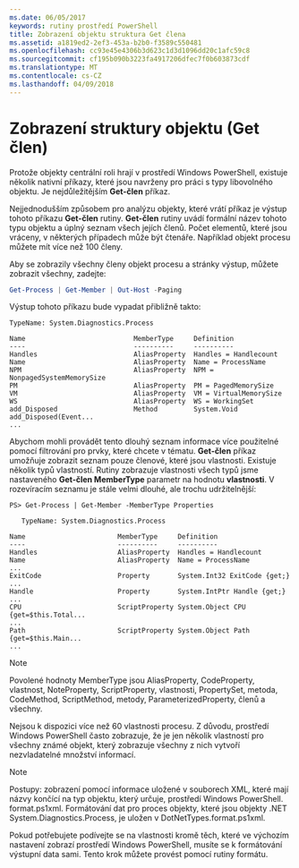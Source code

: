 ```yaml
---
ms.date: 06/05/2017
keywords: rutiny prostředí PowerShell
title: Zobrazení objektu struktura Get člena
ms.assetid: a1819ed2-2ef3-453a-b2b0-f3589c550481
ms.openlocfilehash: cc93e45e4306b3d623c1d3d1096dd20c1afc59c8
ms.sourcegitcommit: cf195b090b3223fa4917206dfec7f0b603873cdf
ms.translationtype: MT
ms.contentlocale: cs-CZ
ms.lasthandoff: 04/09/2018
---
```

# <a name="viewing-object-structure-get-member"></a>Zobrazení struktury objektu (Get člen)

Protože objekty centrální roli hrají v prostředí Windows PowerShell, existuje několik nativní příkazy, které jsou navrženy pro práci s typy libovolného objektu. Je nejdůležitějším **Get-člen** příkaz.

Nejjednodušším způsobem pro analýzu objekty, které vrátí příkaz je výstup tohoto příkazu **Get-člen** rutiny. **Get-člen** rutiny uvádí formální název tohoto typu objektu a úplný seznam všech jejích členů. Počet elementů, které jsou vráceny, v některých případech může být čtenáře. Například objekt procesu můžete mít více než 100 členy.

Aby se zobrazily všechny členy objekt procesu a stránky výstup, můžete zobrazit všechny, zadejte:

```powershell
Get-Process | Get-Member | Out-Host -Paging
```

Výstup tohoto příkazu bude vypadat přibližně takto:

```output
TypeName: System.Diagnostics.Process

Name                           MemberType     Definition
----                           ----------     ----------
Handles                        AliasProperty  Handles = Handlecount
Name                           AliasProperty  Name = ProcessName
NPM                            AliasProperty  NPM = NonpagedSystemMemorySize
PM                             AliasProperty  PM = PagedMemorySize
VM                             AliasProperty  VM = VirtualMemorySize
WS                             AliasProperty  WS = WorkingSet
add_Disposed                   Method         System.Void add_Disposed(Event...
...
```

Abychom mohli provádět tento dlouhý seznam informace více použitelné pomocí filtrování pro prvky, které chcete v tématu. **Get-člen** příkaz umožňuje zobrazit seznam pouze členové, které jsou vlastnosti. Existuje několik typů vlastností. Rutiny zobrazuje vlastnosti všech typů jsme nastaveného **Get-člen MemberType** parametr na hodnotu **vlastnosti**. V rozevíracím seznamu je stále velmi dlouhé, ale trochu udržitelnější:

```
PS> Get-Process | Get-Member -MemberType Properties

   TypeName: System.Diagnostics.Process

Name                       MemberType     Definition
----                       ----------     ----------
Handles                    AliasProperty  Handles = Handlecount
Name                       AliasProperty  Name = ProcessName
...
ExitCode                   Property       System.Int32 ExitCode {get;}
...
Handle                     Property       System.IntPtr Handle {get;}
...
CPU                        ScriptProperty System.Object CPU {get=$this.Total...
...
Path                       ScriptProperty System.Object Path {get=$this.Main...
...
```

> [!NOTE]
> Povolené hodnoty MemberType jsou AliasProperty, CodeProperty, vlastnost, NoteProperty, ScriptProperty, vlastnosti, PropertySet, metoda, CodeMethod, ScriptMethod, metody, ParameterizedProperty, členů a všechny.

Nejsou k dispozici více než 60 vlastnosti procesu. Z důvodu, prostředí Windows PowerShell často zobrazuje, že je jen několik vlastností pro všechny známé objekt, který zobrazuje všechny z nich vytvoří nezvladatelné množství informací.

> [!NOTE]
> Postupy: zobrazení pomocí informace uložené v souborech XML, které mají názvy končící na typ objektu, který určuje, prostředí Windows PowerShell. format.ps1xml. Formátování dat pro proces objekty, které jsou objekty .NET System.Diagnostics.Process, je uložen v DotNetTypes.format.ps1xml.

Pokud potřebujete podívejte se na vlastnosti kromě těch, které ve výchozím nastavení zobrazí prostředí Windows PowerShell, musíte se k formátování výstupní data sami. Tento krok můžete provést pomocí rutiny formátu.
